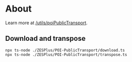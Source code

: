 # About

Learn more at [/utils/poiPublicTransport](/utils/poiPublicTransport).

## Download and transpose

```
npx ts-node ./ZESPlus/POI-PublicTransport/download.ts
npx ts-node ./ZESPlus/POI-PublicTransport/transpose.ts
```
